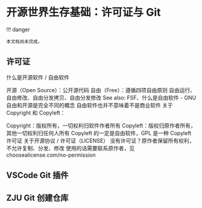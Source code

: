 # 开源世界生存基础：许可证与 Git

!!! danger

    本文档尚未完成。

## 许可证

什么是开源软件 / 自由软件

开源（Open Source）：公开源代码
自由（Free）：遵循四项自由原则
自由运行、自由修改、自由分发拷贝、自由分发修改
See also: FSF、什么是自由软件 - GNU
自由和开源是完全不同的概念
自由软件也并不意味着不是商业软件
关于 Copyright 和 Copyleft：

Copyright：版权所有，一切权利归软件作者所有
Copyleft：版权归原作者所有，其他一切权利归任何人所有
Copyleft 的一定是自由软件，GPL 是一种 Copyleft 许可证
关于开源协议 / 许可证（LICENSE）
没有许可证？原作者保留所有权利，不允许复制、分发、修改
使用的话需要联系原作者，见 choosealicense.com/no-permission

## VSCode Git 插件

## ZJU Git 创建仓库



